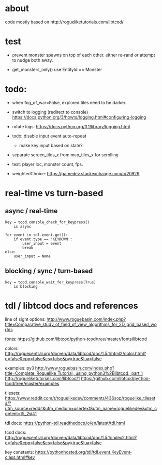 # about

code mostly based on http://rogueliketutorials.com/libtcod/

# test

- prevent monster spawns on top of each other.
    either re-rand or attempt to nudge both away.
    
 - get_monsters_only() use EntityId == Monster 

# todo:

- when fog_of_war=False, explored tiles need to be darker.
- switch to logging (redirect to console) https://docs.python.org/3/howto/logging.html#configuring-logging 
- rotate logs:
    https://docs.python.org/3.1/library/logging.html
    
- todo: disable input event auto-repeat
    - make key input based on state? 

- separate screen_tiles_x from map_tiles_x for scrolling
- text: player loc, monster count, fps.
- weightedChoice: https://gamedev.stackexchange.com/a/20929 

# real-time vs turn-based


## async / real-time

    key = tcod.console_check_for_keypress()
        is async
       
    for event in tdl.event.get():
        if event.type == 'KEYDOWN':
            user_input = event
            break
    else:
        user_input = None
               
## blocking / sync / turn-based
       
    key = tcod.console_wait_for_keypress(True)
        is blocking                   
    
# tdl / libtcod docs and references

line of sight options:
    http://www.roguebasin.com/index.php?title=Comparative_study_of_field_of_view_algorithms_for_2D_grid_based_worlds

fonts:
    https://github.com/libtcod/python-tcod/tree/master/fonts/libtcod
        
colors:
    http://roguecentral.org/doryen/data/libtcod/doc/1.5.1/html2/color.html?c=false&cpp=false&cs=false&py=true&lua=false
    
examples:
    py3 http://www.roguebasin.com/index.php?title=Complete_Roguelike_Tutorial,_using_python3%2Blibtcod,_part_1
    http://rogueliketutorials.com/libtcod/1
    https://github.com/libtcod/python-tcod/tree/master/examples

tilesets:
    https://www.reddit.com/r/roguelikedev/comments/436sop/roguelike_tilesets/?utm_source=reddit&utm_medium=usertext&utm_name=roguelikedev&utm_content=t5_2si41

tdl docs:
    https://python-tdl.readthedocs.io/en/latest/tdl.html
    
tcod docs:
    http://roguecentral.org/doryen/data/libtcod/doc/1.5.1/index2.html?c=false&cpp=false&cs=false&py=true&lua=false
    
key constants:
    https://pythonhosted.org/tdl/tdl.event.KeyEvent-class.html#key
    